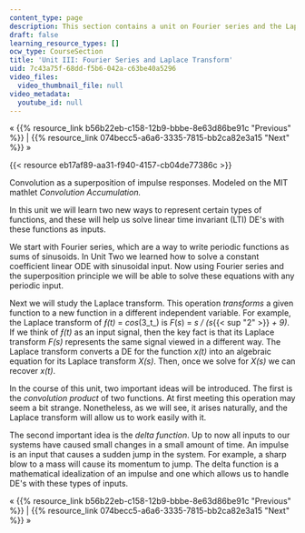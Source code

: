```yaml
---
content_type: page
description: This section contains a unit on Fourier series and the Laplace transform.
draft: false
learning_resource_types: []
ocw_type: CourseSection
title: 'Unit III: Fourier Series and Laplace Transform'
uid: 7c43a75f-68dd-f5b6-042a-c63be40a5296
video_files:
  video_thumbnail_file: null
video_metadata:
  youtube_id: null
---
```

« {{% resource_link b56b22eb-c158-12b9-bbbe-8e63d86be91c "Previous" %}} | {{% resource_link 074becc5-a6a6-3335-7815-bb2ca82e3a15 "Next" %}} »

{{< resource eb17af89-aa31-f940-4157-cb04de77386c >}}

Convolution as a superposition of impulse responses. Modeled on the MIT mathlet _Convolution Accumulation._

In this unit we will learn two new ways to represent certain types of functions, and these will help us solve linear time invariant (LTI) DE's with these functions as inputs.

We start with Fourier series, which are a way to write periodic functions as sums of sinusoids. In Unit Two we learned how to solve a constant coefficient linear ODE with sinusoidal input. Now using Fourier series and the superposition principle we will be able to solve these equations with any periodic input.

Next we will study the Laplace transform. This operation _transforms_ a given function to a new function in a different independent variable. For example, the Laplace transform of _ƒ(t)_ = _cos_(3_t_) is _F_(_s_) = _s / (s_{{< sup "2" >}} _+ 9)_. If we think of _ƒ(t)_ as an input signal, then the key fact is that its Laplace transform _F(s)_ represents the same signal viewed in a different way. The Laplace transform converts a DE for the function _x(t)_ into an algebraic equation for its Laplace transform _X(s)_. Then, once we solve for _X(s)_ we can recover _x(t)_.

In the course of this unit, two important ideas will be introduced. The first is the _convolution product_ of two functions. At first meeting this operation may seem a bit strange. Nonetheless, as we will see, it arises naturally, and the Laplace transform will allow us to work easily with it.

The second important idea is the _delta function_. Up to now all inputs to our systems have caused small changes in a small amount of time. An impulse is an input that causes a sudden jump in the system. For example, a sharp blow to a mass will cause its momentum to jump. The delta function is a mathematical idealization of an impulse and one which allows us to handle DE's with these types of inputs.

« {{% resource_link b56b22eb-c158-12b9-bbbe-8e63d86be91c "Previous" %}} | {{% resource_link 074becc5-a6a6-3335-7815-bb2ca82e3a15 "Next" %}} »